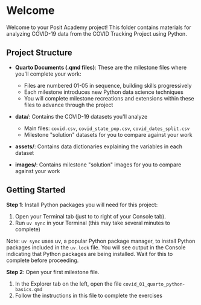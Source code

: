 # Welcome

Welcome to your Posit Academy project! This folder contains materials for analyzing COVID-19 data from the COVID Tracking Project using Python.

## Project Structure

- **Quarto Documents (.qmd files)**: These are the milestone files where you'll complete your work:
  - Files are numbered 01-05 in sequence, building skills progressively
  - Each milestone introduces new Python data science techniques
  - You will complete milestone recreations and extensions within these files to advance through the project

- **data/**: Contains the COVID-19 datasets you'll analyze
  - Main files: `covid.csv`, `covid_state_pop.csv`, `covid_dates_split.csv`
  - Milestone "solution" datasets for you to compare against your work

- **assets/**: Contains data dictionaries explaining the variables in each dataset

- **images/**: Contains milestone "solution" images for you to compare against your work

## Getting Started

**Step 1**: Install Python packages you will need for this project:

1. Open your Terminal tab (just to to right of your Console tab).
2. Run `uv sync` in your Terminal (this may take several minutes to complete)

Note: `uv sync` uses uv, a popular Python package manager, to install Python packages included in the `uv.lock` file. You will see output in the Console indicating that Python packages are being installed. Wait for this to complete before proceeding.

**Step 2**: Open your first milestone file.

1. In the Explorer tab on the left, open the file `covid_01_quarto_python-basics.qmd`
2. Follow the instructions in this file to complete the exercises
